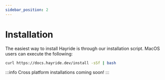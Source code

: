 ```yaml
---
sidebar_position: 2
---
```


# Installation

The easiest way to install Hayride is through our installation script. MacOS users can execute the following:

```bash
curl https://docs.hayride.dev/install -sSf | bash
```

:::info
Cross platform installations coming soon!
:::
